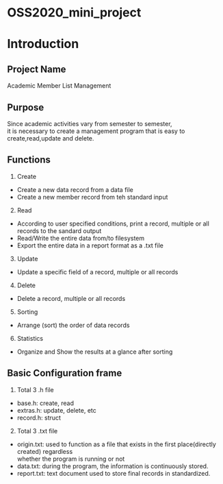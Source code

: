 # OSS2020_mini_project

Introduction
============
Project Name
------------
Academic Member List Management

Purpose
-------
Since academic activities vary from semester to semester,    
it is necessary to create a management program that is easy to create,read,update and delete.   

Functions
---------
1. Create
- Create a new data record from a data file
- Create a new member record from teh standard input
2. Read
- According to user specified conditions, print a record, multiple or all records to the sandard output
- Read/Write the entire data from/to filesystem
- Export the entire data in a report format as a .txt file
3. Update
- Update a specific field of a record, multiple or all records
4. Delete
- Delete a record, multiple or all records 
5. Sorting
- Arrange (sort) the order of data records 
6. Statistics
- Organize and Show the results at a glance after sorting

Basic Configuration frame
-------------------------
1. Total 3 .h file
- base.h: create, read
- extras.h: update, delete, etc
- record.h: struct
2. Total 3 .txt file
- origin.txt: used to function as a file that exists in the first place(directly created) regardless    
whether the program is running or not
- data.txt: during the program, the information is continuously stored.
- report.txt: text document used to store final records in standardized.
